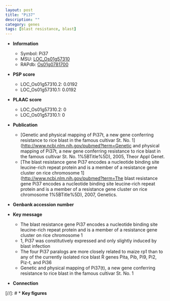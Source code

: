 ```yaml
---
layout: post
title: "Pi37"
description: ""
category: genes
tags: [blast resistance, blast]
---
```


* **Information**  
    + Symbol: Pi37  
    + MSU: [LOC_Os01g57310](http://rice.plantbiology.msu.edu/cgi-bin/ORF_infopage.cgi?orf=LOC_Os01g57310)  
    + RAPdb: [Os01g0781700](http://rapdb.dna.affrc.go.jp/viewer/gbrowse_details/irgsp1?name=Os01g0781700)  

* **PSP score**  
    + LOC_Os01g57310.2: 0.0192 
    + LOC_Os01g57310.1: 0.0192 

* **PLAAC score**  
    + LOC_Os01g57310.2: 0 
    + LOC_Os01g57310.1: 0 

* **Publication**  
    + [Genetic and physical mapping of Pi37t, a new gene conferring resistance to rice blast in the famous cultivar St. No. 1](http://www.ncbi.nlm.nih.gov/pubmed?term=Genetic and physical mapping of Pi37t, a new gene conferring resistance to rice blast in the famous cultivar St. No. 1%5BTitle%5D), 2005, Theor Appl Genet.
    + [The blast resistance gene Pi37 encodes a nucleotide binding site leucine-rich repeat protein and is a member of a resistance gene cluster on rice chromosome 1](http://www.ncbi.nlm.nih.gov/pubmed?term=The blast resistance gene Pi37 encodes a nucleotide binding site leucine-rich repeat protein and is a member of a resistance gene cluster on rice chromosome 1%5BTitle%5D), 2007, Genetics.

* **Genbank accession number**  

* **Key message**  
    + The blast resistance gene Pi37 encodes a nucleotide binding site leucine-rich repeat protein and is a member of a resistance gene cluster on rice chromosome 1
    + 1, Pi37 was constitutively expressed and only slightly induced by blast infection
    + The four Pi37 paralogs are more closely related to maize rp1 than to any of the currently isolated rice blast R genes Pita, Pib, Pi9, Pi2, Piz-t, and Pi36
    + Genetic and physical mapping of Pi37(t), a new gene conferring resistance to rice blast in the famous cultivar St. No. 1

* **Connection**  

[//]: # * **Key figures**  



